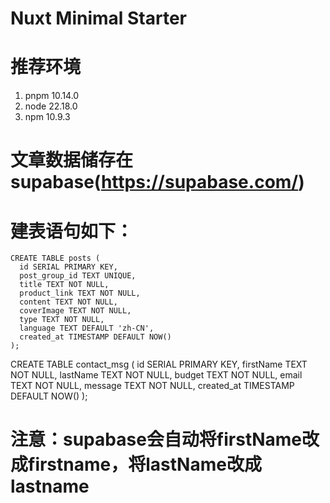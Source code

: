 # Nuxt Minimal Starter

# 推荐环境
1. pnpm 10.14.0
2. node 22.18.0
3. npm 10.9.3

# 文章数据储存在supabase(https://supabase.com/)
# 建表语句如下：
```
CREATE TABLE posts (
  id SERIAL PRIMARY KEY,
  post_group_id TEXT UNIQUE,
  title TEXT NOT NULL,
  product_link TEXT NOT NULL,
  content TEXT NOT NULL,
  coverImage TEXT NOT NULL,
  type TEXT NOT NULL,
  language TEXT DEFAULT 'zh-CN',
  created_at TIMESTAMP DEFAULT NOW()
);
```

CREATE TABLE contact_msg (
 id SERIAL PRIMARY KEY,
 firstName TEXT NOT NULL,
 lastName TEXT NOT NULL,
 budget TEXT NOT NULL,
 email TEXT NOT NULL,
 message TEXT NOT NULL,
 created_at TIMESTAMP DEFAULT NOW()
);
# 注意：supabase会自动将firstName改成firstname，将lastName改成lastname